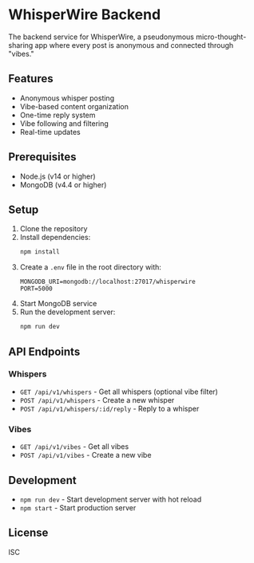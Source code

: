 # WhisperWire Backend

The backend service for WhisperWire, a pseudonymous micro-thought-sharing app where every post is anonymous and connected through "vibes."

## Features

- Anonymous whisper posting
- Vibe-based content organization
- One-time reply system
- Vibe following and filtering
- Real-time updates

## Prerequisites

- Node.js (v14 or higher)
- MongoDB (v4.4 or higher)

## Setup

1. Clone the repository
2. Install dependencies:
   ```bash
   npm install
   ```
3. Create a `.env` file in the root directory with:
   ```
   MONGODB_URI=mongodb://localhost:27017/whisperwire
   PORT=5000
   ```
4. Start MongoDB service
5. Run the development server:
   ```bash
   npm run dev
   ```

## API Endpoints

### Whispers

- `GET /api/v1/whispers` - Get all whispers (optional vibe filter)
- `POST /api/v1/whispers` - Create a new whisper
- `POST /api/v1/whispers/:id/reply` - Reply to a whisper

### Vibes

- `GET /api/v1/vibes` - Get all vibes
- `POST /api/v1/vibes` - Create a new vibe

## Development

- `npm run dev` - Start development server with hot reload
- `npm start` - Start production server

## License

ISC 